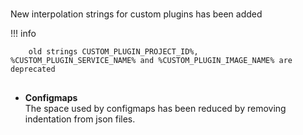 
#

New interpolation strings for custom plugins has been added

!!! info

        old strings CUSTOM_PLUGIN_PROJECT_ID%, %CUSTOM_PLUGIN_SERVICE_NAME% and %CUSTOM_PLUGIN_IMAGE_NAME% are deprecated

##

* **Configmaps**       
    The space used by configmaps has been reduced by removing indentation from json files.